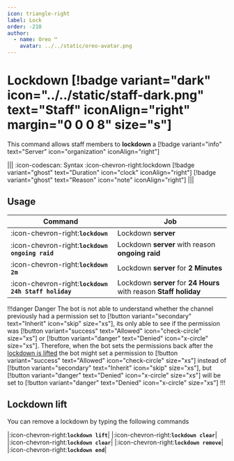 ```yaml
---
icon: triangle-right
label: Lock
order: -210
author:
  - name: Oreo ™
    avatar: ../../static/oreo-avatar.png
---
```


# Lockdown [!badge variant="dark" icon="../../static/staff-dark.png" text="Staff" iconAlign="right" margin="0 0 0 8" size="s"]

This command allows staff members to **lockdown** a [!badge variant="info" text="Server" icon="organization" iconAlign="right"]

||| :icon-codescan: Syntax
:icon-chevron-right:lockdown [!badge variant="ghost" text="Duration" icon="clock" iconAlign="right"] [!badge variant="ghost" text="Reason" icon="note" iconAlign="right"]
|||

## Usage

| Command                                              | Job                                                                |
| ---------------------------------------------------- | ------------------------------------------------------------------ |
| :icon-chevron-right:**`lockdown`**                   | Lockdown **server**                                                |
| :icon-chevron-right:**`lockdown ongoing raid`**      | Lockdown **server** with reason **ongoing raid**                   |
| :icon-chevron-right:**`lockdown 2m`**                | Lockdown **server** for **2 Minutes**                              |
| :icon-chevron-right:**`lockdown 24h Staff holiday`** | Lockdown **server** for **24 Hours** with reason **Staff holiday** |

!!!danger Danger
The bot is not able to understand whether the channel previously had a permission set to [!button variant="secondary" text="Inherit" icon="skip" size="xs"], its only able to see if the permission was [!button variant="success" text="Allowed" icon="check-circle" size="xs"] or [!button variant="danger" text="Denied" icon="x-circle" size="xs"]. Therefore, when the bot sets the permissions back after the [lockdown is lifted](./lockdown.md#lockdown-lift) the bot might set a permission to [!button variant="success" text="Allowed" icon="check-circle" size="xs"] instead of [!button variant="secondary" text="Inherit" icon="skip" size="xs"], but [!button variant="danger" text="Denied" icon="x-circle" size="xs"] will be set to [!button variant="danger" text="Denied" icon="x-circle" size="xs"]
!!!

## Lockdown lift

You can remove a lockdown by typing the following commands

|:icon-chevron-right:**`lockdown lift`**|
|:icon-chevron-right:**`lockdown clear`**|
|:icon-chevron-right:**`lockdown clear`**|
|:icon-chevron-right:**`lockdown remove`**|
|:icon-chevron-right:**`lockdown end`**|

